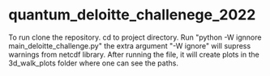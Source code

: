# quantum_deloitte_challenege_2022
To run clone the repository.
cd to project directory.
Run "python -W ignnore main_deloitte_challenge.py"
the extra argument "-W ignore" will supress warnings from netcdf library.
After running the file, it will create plots in the 3d_walk_plots folder where one can see the paths.
